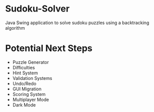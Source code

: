 # Sudoku-Solver
Java Swing application to solve sudoku puzzles using a backtracking algorithm

# Potential Next Steps
- Puzzle Generator
- Difficulties
- Hint System
- Validation Systems
- Undo/Redo
- GUI Migration
- Scoring System
- Multiplayer Mode
- Dark Mode